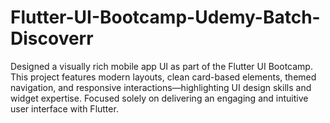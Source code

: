 # Flutter-UI-Bootcamp-Udemy-Batch-Discoverr
Designed a visually rich mobile app UI as part of the Flutter UI Bootcamp. This project features modern layouts, clean card-based elements, themed navigation, and responsive interactions—highlighting UI design skills and widget expertise. Focused solely on delivering an engaging and intuitive user interface with Flutter.
